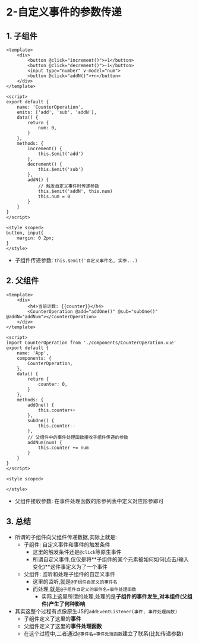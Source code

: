 # 2-自定义事件的参数传递

## 1. 子组件

```vue
<template>
    <div>
        <button @click="increment()">+1</button>
        <button @click="decrement()">-1</button>
        <input type="number" v-model="num">
        <button @click="addN()">+n</button>
    </div>
</template>

<script>
export default {
    name: 'CounterOperation',
    emits: ['add', 'sub', 'addN'],
    data() {
        return {
            num: 0,
        }
    },
    methods: {
        increment() {
            this.$emit('add')
        },
        decrement() {
            this.$emit('sub')
        },
        addN() {
            // 触发自定义事件时传递参数
            this.$emit('addN', this.num)
            this.num = 0
        }
    }
}
</script>

<style scoped>
button, input{
    margin: 0 2px;
}
</style>
```

- 子组件传递参数: `this.$emit('自定义事件名, 实参...)`

## 2. 父组件

```vue
<template>
    <div>
        <h4>当前计数: {{counter}}</h4>
        <CounterOperation @add="addOne()" @sub="subOne()" @addN="addNum"></CounterOperation>
    </div>
</template>

<script>
import CounterOperation from './components/CounterOperation.vue'
export default {
    name: 'App',
    components: {
        CounterOperation,
    },
    data() {
        return {
            counter: 0,
        }
    },
    methods: {
        addOne() {
            this.counter++
        },
        subOne() {
            this.counter--
        },
        // 父组件中的事件处理函数接收子组件传递的参数
        addNum(num) {
            this.counter += num
        }
    }
}
</script>

<style scoped>

</style>
```

- 父组件接收参数: 在事件处理函数的形参列表中定义对应形参即可

## 3. 总结

- 所谓的子组件向父组件传递数据,实际上就是:
  - 子组件: 自定义事件和事件的触发条件
    - 这里的触发条件还是`@click`等原生事件
    - 所谓自定义事件,仅仅是将**子组件的某个元素被如何如何(点击/输入变化)**这件事定义为了一个事件
  - 父组件: 监听和处理子组件的自定义事件
    - 这里的监听,就是`@子组件自定义的事件名`
    - 而处理,就是`@子组件自定义的事件名=事件处理函数`
      - 实际上这里所谓的处理,处理的是**子组件的事件发生,对本组件(父组件)产生了何种影响**
- 其实这整个过程有点像原生JS的`addEventListener(事件, 事件处理函数)`
  - 子组件定义了这里的**事件**
  - 父组件定义了这里的**事件处理函数**
  - 在这个过程中,二者通过`@事件名=事件处理函数`建立了联系(比如传递参数)